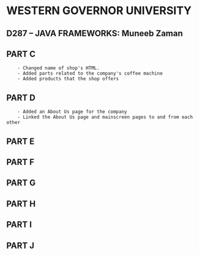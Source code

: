 # WESTERN GOVERNOR UNIVERSITY 
## D287 – JAVA FRAMEWORKS: Muneeb Zaman

## PART C
        - Changed name of shop's HTML.
        - Added parts related to the company's coffee machine
        - Added products that the shop offers
## PART D
        - Added an About Us page for the company
        - Linked the About Us page and mainscreen pages to and from each other
## PART E

## PART F

## PART G

## PART H

## PART I

## PART J